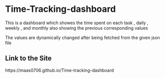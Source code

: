 <h1>Time-Tracking-dashboard</h1>
<p>This is a dashboard which showes the time spent on each task , daily , weekly , and monthly  also showing the previous corresponding values </p>
<p>The values are dynamically changed after being fetched from the given json file  </p>


<h2>Link to the Site </h2>
https://maas0706.github.io/Time-tracking-dashboard
